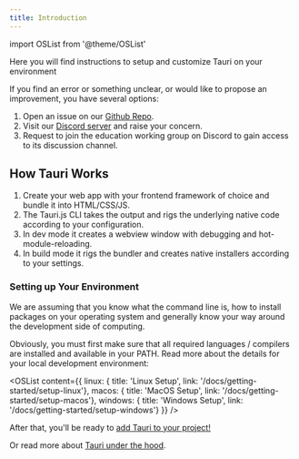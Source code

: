 ```yaml
---
title: Introduction
---
```


import OSList from '@theme/OSList'

Here you will find instructions to setup and customize Tauri on your environment

If you find an error or something unclear, or would like to propose an improvement, you have several options:<br />

1. Open an issue on our [Github Repo](https://github.com/tauri-apps/tauri-docs).<br />
2. Visit our [Discord server](https://discord.gg/SpmNs4S) and raise your concern.<br />
3. Request to join the education working group on Discord to gain access to its discussion channel.

## How Tauri Works

1. Create your web app with your frontend framework of choice and bundle it into HTML/CSS/JS.
2. The Tauri.js CLI takes the output and rigs the underlying native code according to your configuration.
3. In dev mode it creates a webview window with debugging and hot-module-reloading.
4. In build mode it rigs the bundler and creates native installers according to your settings.

### Setting up Your Environment

We are assuming that you know what the command line is, how to install packages on your operating system and generally know your way around the development side of computing. 

Obviously, you must first make sure that all required languages / compilers are installed and available in your PATH. Read more about the details for your local development environment:

<OSList content={{
    linux: { title: 'Linux Setup', link: '/docs/getting-started/setup-linux'},
    macos: { title: 'MacOS Setup', link: '/docs/getting-started/setup-macos'},
    windows: { title: 'Windows Setup', link: '/docs/getting-started/setup-windows'}
}} />

After that, you'll be ready to [add Tauri to your project!](/docs/usage/development/integration)

Or read more about [Tauri under the hood](/docs/getting-started/technical-details).
